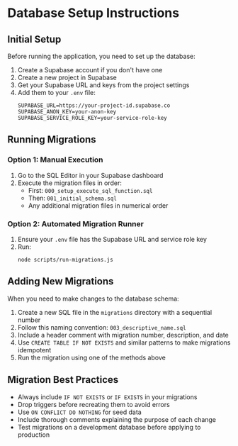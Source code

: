 
# Database Setup Instructions

## Initial Setup

Before running the application, you need to set up the database:

1. Create a Supabase account if you don't have one
2. Create a new project in Supabase
3. Get your Supabase URL and keys from the project settings
4. Add them to your `.env` file:
   ```
   SUPABASE_URL=https://your-project-id.supabase.co
   SUPABASE_ANON_KEY=your-anon-key
   SUPABASE_SERVICE_ROLE_KEY=your-service-role-key
   ```

## Running Migrations

### Option 1: Manual Execution

1. Go to the SQL Editor in your Supabase dashboard
2. Execute the migration files in order:
   - First: `000_setup_execute_sql_function.sql`
   - Then: `001_initial_schema.sql`
   - Any additional migration files in numerical order

### Option 2: Automated Migration Runner

1. Ensure your `.env` file has the Supabase URL and service role key
2. Run:
   ```
   node scripts/run-migrations.js
   ```

## Adding New Migrations

When you need to make changes to the database schema:

1. Create a new SQL file in the `migrations` directory with a sequential number
2. Follow this naming convention: `003_descriptive_name.sql`
3. Include a header comment with migration number, description, and date
4. Use `CREATE TABLE IF NOT EXISTS` and similar patterns to make migrations idempotent
5. Run the migration using one of the methods above

## Migration Best Practices

- Always include `IF NOT EXISTS` or `IF EXISTS` in your migrations
- Drop triggers before recreating them to avoid errors
- Use `ON CONFLICT DO NOTHING` for seed data
- Include thorough comments explaining the purpose of each change
- Test migrations on a development database before applying to production
